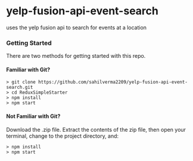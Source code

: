 # yelp-fusion-api-event-search
uses the yelp fusion api to search for events at a location


### Getting Started

There are two methods for getting started with this repo.

#### Familiar with Git?
```
> git clone https://github.com/sahilverma2209/yelp-fusion-api-event-search.git
> cd ReduxSimpleStarter
> npm install
> npm start
```

#### Not Familiar with Git?
Download the .zip file.  Extract the contents of the zip file, then open your terminal, change to the project directory, and:

```
> npm install
> npm start
```
